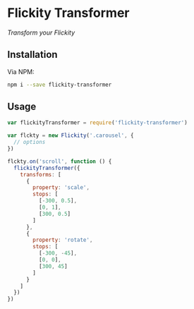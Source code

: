 # Flickity Transformer
*Transform your Flickity*

## Installation
Via NPM:

```bash
npm i --save flickity-transformer
```

## Usage
```js
var flickityTransformer = require('flickity-transformer')

var flckty = new Flickity('.carousel', {
  // options
})

flckty.on('scroll', function () {
  flickityTransformer({
    transforms: [
      {
        property: 'scale',
        stops: [
          [-300, 0.5],
          [0, 1],
          [300, 0.5]
        ]
      },
      {
        property: 'rotate',
        stops: [
          [-300, -45],
          [0, 0],
          [300, 45]
        ]
      }
    ]
  })
})
```
